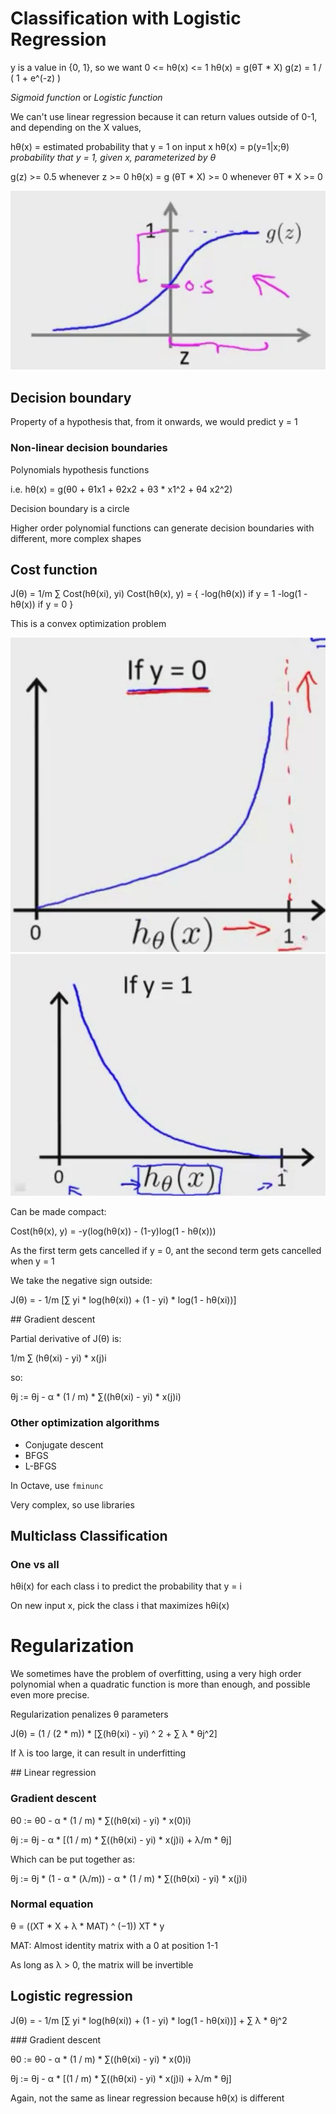 # Classification with Logistic Regression

y is a value in {0, 1}, so we want 0 <= hθ(x) <= 1
hθ(x) = g(θT * X)
g(z) = 1 / ( 1 + e^(-z) )

*Sigmoid function* or *Logistic function*

We can't use linear regression because it can return values outside of 0-1, and depending on the X values, 

hθ(x) = estimated probability that y = 1 on input x
hθ(x) = p(y=1|x;θ) _probability that y = 1, given x, parameterized by θ_

g(z) >= 0.5 whenever z >= 0
hθ(x) = g (θT * X) >= 0 whenever θT * X >= 0

![logistic function representation](images/logistic_regression_representation.jpg)

## Decision boundary

Property of a hypothesis that, from it onwards, we would predict y = 1

### Non-linear decision boundaries

Polynomials hypothesis functions

i.e. hθ(x) = g(θ0 + θ1x1 + θ2x2 + θ3 * x1^2 + θ4 x2^2)

Decision boundary is a circle

Higher order polynomial functions can generate decision boundaries with different, more complex shapes

## Cost function

J(θ) = 1/m ∑ Cost(hθ(xi), yi)
Cost(hθ(x), y) = { -log(hθ(x))     if y = 1
                   -log(1 - hθ(x)) if y = 0 }

This is a convex optimization problem

![cost function when y = 0](images/cost_function_y0.jpg)
![cost function when y = 1](images/cost_function_y1.jpg)

Can be made compact:

Cost(hθ(x), y) = -y(log(hθ(x)) - (1-y)log(1 - hθ(x)))

As the first term gets cancelled if y = 0, ant the second term gets cancelled when y = 1

We take the negative sign outside:

J(θ) = - 1/m [∑ yi * log(hθ(xi)) + (1 - yi) * log(1 - hθ(xi))]

## Gradient descent

Partial derivative of J(θ) is:

1/m ∑ (hθ(xi) - yi) * x(j)i

so:

θj := θj - α * (1 / m) * ∑((hθ(xi) - yi) * x(j)i)

### Other optimization algorithms

- Conjugate descent
- BFGS
- L-BFGS

In Octave, use `fminunc`

Very complex, so use libraries

## Multiclass Classification

### One vs all

hθi(x) for each class i to predict the probability that y = i

On new input x, pick the class i that maximizes hθi(x)

# Regularization

We sometimes have the problem of overfitting, using a very high order polynomial when a quadratic function is more than enough, and possible even more precise.

Regularization penalizes θ parameters

J(θ) = (1 / (2 * m)) * [∑(hθ(xi) - yi) ^ 2 + ∑ λ * θj^2]

If λ is too large, it can result in underfitting

## Linear regression

### Gradient descent

θ0 := θ0 - α * (1 / m) * ∑((hθ(xi) - yi) * x(0)i)

θj := θj - α * [(1 / m) * ∑((hθ(xi) - yi) * x(j)i) + λ/m * θj]

Which can be put together as:

θj := θj * (1 - α * (λ/m)) - α * (1 / m) * ∑((hθ(xi) - yi) * x(j)i)

### Normal equation

θ = ((XT * X + λ * MAT) ^ (−1)) XT * y

MAT: Almost identity matrix with a 0 at position 1-1

As long as λ > 0, the matrix will be invertible

## Logistic regression

J(θ) = - 1/m [∑ yi * log(hθ(xi)) + (1 - yi) * log(1 - hθ(xi))] + ∑ λ * θj^2

### Gradient descent

θ0 := θ0 - α * (1 / m) * ∑((hθ(xi) - yi) * x(0)i)

θj := θj - α * [(1 / m) * ∑((hθ(xi) - yi) * x(j)i) + λ/m * θj]

Again, not the same as linear regression because hθ(x) is different